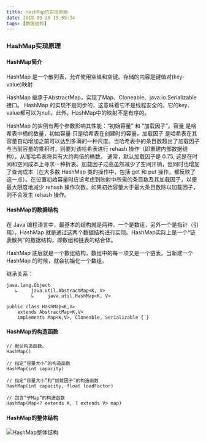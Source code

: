 ```yaml
---
title: HashMap的实现原理
date: 2018-03-20 15:59:34
tags: [数据结构]
---
```



### HashMap实现原理

#### HashMap简介

HashMap 是一个散列表，允许使用空值和空键。存储的内容是键值对(key-value)映射

HashMap 继承于AbstractMap，实现了Map、Cloneable、java.io.Serializable接口。
HashMap 的实现不是同步的，这意味着它不是线程安全的。它的key、value都可以为null。此外，HashMap中的映射不是有序的。

HashMap 的实例有两个参数影响其性能：“初始容量” 和 “加载因子”。容量 是哈希表中桶的数量，初始容量 只是哈希表在创建时的容量。加载因子 是哈希表在其容量自动增加之前可以达到多满的一种尺度。当哈希表中的条目数超出了加载因子与当前容量的乘积时，则要对该哈希表进行 rehash 操作（即重建内部数据结构），从而哈希表将具有大约两倍的桶数。
通常，默认加载因子是 0.75, 这是在时间和空间成本上寻求一种折衷。加载因子过高虽然减少了空间开销，但同时也增加了查询成本（在大多数 HashMap 类的操作中，包括 get 和 put 操作，都反映了这一点）。在设置初始容量时应该考虑到映射中所需的条目数及其加载因子，以便最大限度地减少 rehash 操作次数。如果初始容量大于最大条目数除以加载因子，则不会发生 rehash 操作。

#### HashMap的数据结构

在 Java 编程语言中，最基本的结构就是两种，一个是数组，另外一个是指针（引用），HashMap 就是通过这两个数据结构进行实现。HashMap实际上是一个“链表散列”的数据结构，即数组和链表的结合体。


HashMap 底层就是一个数组结构，数组中的每一项又是一个链表。当新建一个 HashMap 的时候，就会初始化一个数组。


继承关系：

	java.lang.Object
	   ↳     java.util.AbstractMap<K, V>
	         ↳     java.util.HashMap<K, V>
	
	public class HashMap<K,V>
	    extends AbstractMap<K,V>
	    implements Map<K,V>, Cloneable, Serializable { }
    
#### HashMap的构造函数

	// 默认构造函数。
	HashMap()
	
	// 指定“容量大小”的构造函数
	HashMap(int capacity)
	
	// 指定“容量大小”和“加载因子”的构造函数
	HashMap(int capacity, float loadFactor)
	
	// 包含“子Map”的构造函数
	HashMap(Map<? extends K, ? extends V> map)
	
	
	
#### HashMap的整体结构

![HashMap整体结构](http://ot29getcp.bkt.clouddn.com//blog/hashmapbuild.png)